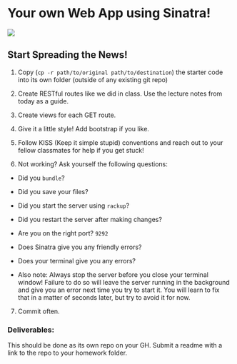 # Your own Web App using Sinatra!

![](http://i.giphy.com/rfofDhVoQbdSg.gif)
## Start Spreading the News!

1. Copy (`cp -r path/to/original path/to/destination`) the starter code into its own folder (outside of any existing git repo)

2. Create RESTful routes like we did in class. Use the lecture notes from today as a guide.

3. Create views for each GET route.

4. Give it a little style! Add bootstrap if you like.

5. Follow KISS (Keep it simple stupid) conventions and reach out to your fellow classmates for help if you get stuck!

6. Not working? Ask yourself the following questions:
  - Did you `bundle`?
  - Did you save your files?
  - Did you start the server using `rackup`?
  - Did you restart the server after making changes?
  - Are you on the right port? `9292`
  - Does Sinatra give you any friendly errors?
  - Does your terminal give you any errors?

  - Also note: Always stop the server before you close your terminal window! Failure to do so will leave the server running in the background and give you an error next time you try to start it. You will learn to fix that in a matter of seconds later, but try to avoid it for now.

7. Commit often.
 
### Deliverables:
  This should be done as its own repo on your GH. Submit a readme with a link to the repo to your homework folder.
